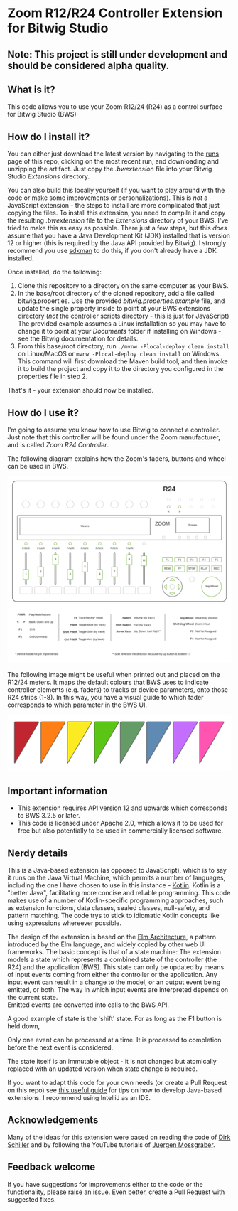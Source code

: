 # Zoom R12/R24 Controller Extension for Bitwig Studio

## Note: This project is still under development and should be considered alpha quality. 

## What is it?
This code allows you to use your Zoom R12/24 (R24) as a control surface for Bitwig Studio (BWS)

## How do I install it?

You can either just download the latest version by navigating to the [runs](https://github.com/blawlor/zoom-r24-bitwig-controller/actions/) 
page of this repo, clicking on the most recent run, and downloading and unzipping the artifact. 
Just copy the _.bwextension_ file into your Bitwig Studio _Extensions_ directory. 

You can also build this locally yourself (if you want to play around with the code or make some improvements or personalizations).
This is _not_ a JavaScript extension - the steps to install are more complicated that just copying the files. 
To install this extension, you need to compile it and copy the resulting _.bwextension_ file to the _Extensions_ directory of your BWS.
I've tried to make this as easy as possible. There just a few steps, but this _does_ assume that you have a 
Java Development Kit (JDK) installed that is version 12 or higher (this is required by the Java API provided by Bitwig).
I strongly recommend you use [sdkman](https://sdkman.io/install) to do this, if you don't already have a JDK installed.

Once installed, do the following:
1. Clone this repository to a directory on the same computer as your BWS.
2. In the base/root directory of the cloned repository, add a file called bitwig.properties. 
Use the provided _bitwig.properties.example_ file, and update the single property inside to point at your BWS extensions directory 
   (*not* the controller scripts directory - this is just for JavaScript)
   The provided example assumes a Linux installation so you may have to change it to point at your _Documents_ folder if 
   installing on Windows - see the Bitwig documentation for details.
3. From this base/root directory, run ```./mvnw -Plocal-deploy clean install``` on Linux/MacOS or ```mvnw -Plocal-deploy clean install``` on Windows. 
   This command will first download the Maven build tool, and then invoke it to build the project and copy it to the 
   directory you configured in the properties file in step 2.
   
That's it - your extension should now be installed.

## How do I use it?
I'm going to assume you know how to use Bitwig to connect a controller. 
Just note that this controller will be found under the Zoom manufacturer, and is called _Zoom R24 Controller_.

The following diagram explains how the Zoom's faders, buttons and wheel can be used in BWS.

![Zoom R24 User Guide](images/ZoomR24.png)

The following image might be useful when printed out and placed on the
R12/24 meters. 
It maps the default colours that BWS uses to indicate controller elements 
(e.g. faders) to tracks or device parameters, onto those R24 strips (1-8). 
In this way, you have a visual guide to which fader corresponds to which 
parameter in the BWS UI.

![Zoom Track Colours](images/ZoomR24TrackColours.png)

## Important information
* This extension requires API version 12 and upwards which corresponds to BWS 3.2.5 or later.
* This code is licensed under Apache 2.0, which allows it to be used for free but also potentially to be used in 
  commercially licensed software.

## Nerdy details
This is a Java-based extension (as opposed to JavaScript), which is to say it runs on the Java Virtual Machine, 
which permits a number of languages, including the one I have chosen to use in this instance - [Kotlin](https://kotlinlang.org/).
Kotlin is a "better Java", facilitating more concise and reliable programming. 
This code makes use of a number of Kotlin-specific programming approaches, such as extension functions,
data classes, sealed classes, null-safety, and pattern matching. 
The code trys to stick to idiomatic Kotlin concepts like using expressions whereever possible. 


The design of the extension is based on the [Elm Architecture](https://guide.elm-lang.org/architecture/), a pattern 
introduced by the Elm language, and widely copied by other web UI frameworks.
The basic concept is that of a state machine: The extension models a state which represents a combined state of the 
controller (the R24) and the application (BWS). This state can only be updated by means of input events coming from either 
the controller or the application. 
Any input event can result in a change to the model, or an output event being emitted, or both. 
The way in which input events are interpreted depends on the current state.  
Emitted events are converted into calls to the BWS API. 

A good example of state is the 'shift' state. For as long as the F1 button is held down,

Only one event can be processed at a time. It is processed to completion before the next event is considered.

The state itself is an immutable object - it is not changed but atomically replaced with an updated version when state 
change is required. 

If you want to adapt this code for your own needs (or create a Pull Request on this repo) 
see [this useful guide](https://github.com/outterback/bitwig-controller-tutorial) for tips on how to develop Java-based
extensions. I recommend using IntelliJ as an IDE.

## Acknowledgements
Many of the ideas for this extension were based on reading the code of [Dirk Schiller](https://github.com/dschiller) 
and by following the YouTube tutorials of [Juergen Mossgraber](https://www.youtube.com/playlist?list=PLqRWeSPiYQ66KBGONBenPv1O3luQCFQR2).

## Feedback welcome

If you have suggestions for improvements either to the code or the functionality, please raise an issue. 
Even better, create a Pull Request with suggested fixes.
